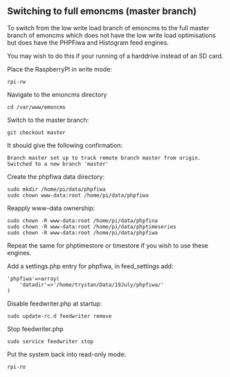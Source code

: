 ## Switching to full emoncms (master branch)

To switch from the low write load branch of emoncms to the full master branch of emoncms which does not have the low write load optimisations but does have the PHPFiwa and Histogram feed engines.

You may wish to do this if your running of a harddrive instead of an SD card.

Place the RaspberryPI in write mode:

    rpi-rw

Navigate to the emoncms directory
    
    cd /var/www/emoncms
    
Switch to the master branch:
    
    git checkout master
    
It should give the following confirmation:

    Branch master set up to track remote branch master from origin.
    Switched to a new branch 'master'

Create the phpfiwa data directory:

    sudo mkdir /home/pi/data/phpfiwa
    sudo chown www-data:root /home/pi/data/phpfiwa
    
Reapply www-data ownership:

    sudo chown -R www-data:root /home/pi/data/phpfina
    sudo chown -R www-data:root /home/pi/data/phptimeseries
    sudo chown -R www-data:root /home/pi/data/phpfiwa
    
Repeat the same for phptimestore or timestore if you wish to use these engines.

Add a settings.php entry for phpfiwa, in feed_settings add:

    'phpfiwa'=>array(
        'datadir'=>'/home/trystan/Data/19July/phpfiwa/'
    )

Disable feedwriter.php at startup:

    sudo update-rc.d feedwriter remove

Stop feedwriter.php

    sudo service feedwriter stop

Put the system back into read-only mode:

    rpi-ro


    


    
